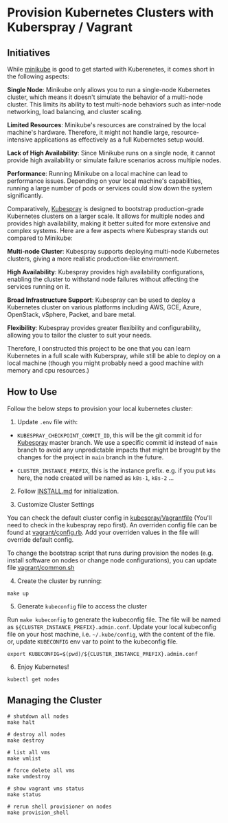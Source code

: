 # Provision Kubernetes Clusters with Kuberspray / Vagrant

## Initiatives

While [minikube](https://github.com/kubernetes/minikube) is good to get started with Kuberenetes, it comes short in the following aspects:

**Single Node**: Minikube only allows you to run a single-node Kubernetes cluster, which means it doesn't simulate the behavior of a multi-node cluster. This limits its ability to test multi-node behaviors such as inter-node networking, load balancing, and cluster scaling.

**Limited Resources**: Minikube's resources are constrained by the local machine's hardware. Therefore, it might not handle large, resource-intensive applications as effectively as a full Kubernetes setup would.

**Lack of High Availability**: Since Minikube runs on a single node, it cannot provide high availability or simulate failure scenarios across multiple nodes.

**Performance**: Running Minikube on a local machine can lead to performance issues. Depending on your local machine's capabilities, running a large number of pods or services could slow down the system significantly.

Comparatively, [Kubespray](https://github.com/kubernetes-sigs/kubespray) is designed to bootstrap production-grade Kubernetes clusters on a larger scale. It allows for multiple nodes and provides high availability, making it better suited for more extensive and complex systems. Here are a few aspects where Kubespray stands out compared to Minikube:

**Multi-node Cluster**: Kubespray supports deploying multi-node Kubernetes clusters, giving a more realistic production-like environment.

**High Availability**: Kubespray provides high availability configurations, enabling the cluster to withstand node failures without affecting the services running on it.

**Broad Infrastructure Support**: Kubespray can be used to deploy a Kubernetes cluster on various platforms including AWS, GCE, Azure, OpenStack, vSphere, Packet, and bare metal.

**Flexibility**: Kubespray provides greater flexibility and configurability, allowing you to tailor the cluster to suit your needs.

Therefore, I constructed this project to be one that you can learn Kubernetes in a full scale with Kuberspray, while still be able to deploy on a local machine (though you might probably need a good machine with memory and cpu resources.)

## How to Use

Follow the below steps to provision your local kubernetes cluster:

1. Update `.env` file with:

  - `KUBESPRAY_CHECKPOINT_COMMIT_ID`, this will be the git commit id for [Kubespray](https://github.com/kubernetes-sigs/kubespray) master branch. We use a specific commit id instead of `main` branch to avoid any unpredictable impacts that might be brought by the changes for the project in `main` branch in the future.

  - `CLUSTER_INSTANCE_PREFIX`, this is the instance prefix. e.g. if you put `k8s` here, the node created will be named as `k8s-1`, `k8s-2` ...

2. Follow [INSTALL.md](INSTALL.md) for initialization.

3. Customize Cluster Settings

You can check the default cluster config in [kubespray/Vagrantfile](kubespray/Vagrantfile) (You'll need to check in the kubespray repo first). An overriden config file can be found at [vagrant/config.rb](vagrant/config.rb). Add your overriden values in the file will override default config.

To change the bootstrap script that runs during provision the nodes (e.g. install software on nodes or change node configurations), you can update file [vagrant/common.sh](vagrant/common.sh)

4. Create the cluster by running:

```
make up
```

5. Generate `kubeconfig` file to access the cluster

Run `make kubeconfig` to generate the kubeconfig file. The file will be named as `${CLUSTER_INSTANCE_PREFIX}.admin.conf`.
Update your local kubeconfig file on your host machine, i.e. `~/.kube/config`, with the content of the file. or, update `KUBECONFIG` env var to point to the kubeconfig file.

```
export KUBECONFIG=$(pwd)/${CLUSTER_INSTANCE_PREFIX}.admin.conf
```

6. Enjoy Kubernetes!

```
kubectl get nodes
```

## Managing the Cluster

```
# shutdown all nodes
make halt

# destroy all nodes
make destroy

# list all vms
make vmlist

# force delete all vms
make vmdestroy

# show vagrant vms status
make status

# rerun shell provisioner on nodes
make provision_shell
```